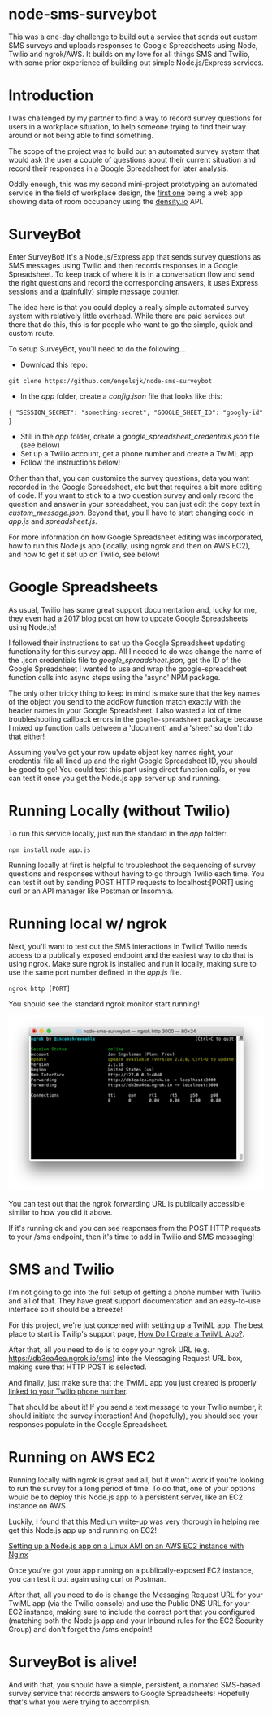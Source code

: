 # node-sms-surveybot
This was a one-day challenge to build out a service that sends out custom SMS surveys and uploads responses to Google Spreadsheets using Node, Twilio and ngrok/AWS. It builds on my love for all things SMS and Twilio, with some prior experience of building out simple Node.js/Express services. 

# Introduction
I was challenged by my partner to find a way to record survey questions for users in a workplace situation, to help someone trying to find their way around or not being able to find something. 

The scope of the project was to build out an automated survey system that would ask the user a couple of questions about their current situation and record their responses in a Google Spreadsheet for later analysis. 

Oddly enough, this was my second mini-project prototyping an automated service in the field of workplace design, the [first one]([](https://github.com/engelsjk/web-demo-density-rooms)) being a web app showing data of room occupancy using the [density.io](https://www.density.io/) API. 

# SurveyBot
Enter SurveyBot! It's a Node.js/Express app that sends survey questions as SMS messages using Twilio and then records responses in a Google Spreadsheet. To keep track of where it is in a conversation flow and send the right questions and record the corresponding answers, it uses Express sessions and a (painfully) simple message counter. 

The idea here is that you could deploy a really simple automated survey system with relatively little overhead. While there are paid services out there that do this, this is for people who want to go the simple, quick and custom route.

To setup SurveyBot, you'll need to do the following... 

* Download this repo:

`git clone https://github.com/engelsjk/node-sms-surveybot`
 
* In the *app* folder, create a *config.json* file that looks like this:

`
{
	"SESSION_SECRET": "something-secret",
	"GOOGLE_SHEET_ID": "googly-id"
}
`

* Still in the *app* folder, create a *google_spreadsheet_credentials.json* file (see below)
* Set up a Twilio account, get a phone number and create a TwiML app
* Follow the instructions below!

Other than that, you can customize the survey questions, data you want recorded in the Google Spreadsheet, etc but that requires a bit more editing of code. If you want to stick to a two question survey and only record the question and answer in your spreadsheet, you can just edit the copy text in *custom_message.json*. Beyond that, you'll have to start changing code in *app.js* and *spreadsheet.js*. 

For more information on how Google Spreadsheet editing was incorporated, how to run this Node.js app (locally, using ngrok and then on AWS EC2), and how to get it set up on Twilio, see below!

# Google Spreadsheets 
As usual, Twilio has some great support documentation and, lucky for me, they even had a [2017 blog post](https://www.twilio.com/blog/2017/03/google-spreadsheets-and-javascriptnode-js.html) on how to update Google Spreadsheets using Node.js! 

I followed their instructions to set up the Google Spreadsheet updating functionality for this survey app. All I needed to do was change the name of the .json credentials file to *google_spreadsheet.json*, get the ID of the Google Spreadsheet I wanted to use and wrap the google-spreadsheet function calls into async steps using the 'async' NPM package.

The only other tricky thing to keep in mind is make sure that the key names of the object you send to the addRow function match exactly with the header names in your Google Spreadsheet. I also wasted a lot of time troubleshooting callback errors in the `google-spreadsheet` package because I mixed up function calls between a 'document' and a 'sheet' so don't do that either!

Assuming you've got your row update object key names right, your credential file all lined up and the right Google Spreadsheet ID, you should be good to go! You could test this part using direct function calls, or you can test it once you get the Node.js app server up and running.

# Running Locally (without Twilio)
To run this service locally, just run the standard in the *app* folder:

`npm install`
`node app.js`

Running locally at first is helpful to troubleshoot the sequencing of survey questions and responses without having to go through Twilio each time.  You can test it out by sending POST HTTP requests to localhost:[PORT] using curl or an API manager like Postman or Insomnia. 

# Running local w/ ngrok
Next, you'll want to test out the SMS interactions in Twilio! Twilio needs access to a publically exposed endpoint and the easiest way to do that is using ngrok. Make sure ngrok is installed and run it locally, making sure to use the same port number defined in the *app.js* file.

`ngrok http [PORT]`

You should see the standard ngrok monitor start running!

![](images/ngrok.png)

You can test out that the ngrok forwarding URL is publically accessible similar to how you did it above.

If it's running ok and you can see responses from the POST HTTP requests to your /sms endpoint, then it's time to add in Twilio and SMS messaging!

# SMS and Twilio
I'm not going to go into the full setup of getting a phone number with Twilio and all of that. They have great support documentation and an easy-to-use interface so it should be a breeze!

For this project, we're just concerned with setting up a TwiML app. The best place to start is Twilip's support page, [How Do I Create a TwiML App?](https://support.twilio.com/hc/en-us/articles/223180928-How-Do-I-Create-a-TwiML-App-). 

After that, all you need to do is to copy your ngrok URL (e.g. https://db3ea4ea.ngrok.io/sms) into the Messaging Request URL box, making sure that HTTP POST is selected.

And finally, just make sure that the TwiML app you just created is properly [linked to your Twilio phone number](https://support.twilio.com/hc/en-us/articles/223136047-Configuring-Phone-Numbers-to-Receive-SMS-Messages#twimlbin). 

That should be about it! If you send a text message to your Twilio number, it should initiate the survey interaction! And (hopefully), you should see your responses populate in the Google Spreadsheet.

# Running on AWS EC2
Running locally with ngrok is great and all, but it won't work if you're looking to run the survey for a long period of time. To do that, one of your options would be to deploy this Node.js app to a persistent server, like an EC2 instance on AWS.

Luckily, I found that this Medium write-up was very thorough in helping me get this Node.js app up and running on EC2! 

[Setting up a Node.js app on a Linux AMI on an AWS EC2 instance with Nginx](https://medium.com/@nishankjaintdk/setting-up-a-node-js-app-on-a-linux-ami-on-an-aws-ec2-instance-with-nginx-59cbc1bcc68c)

Once you've got your app running on a publically-exposed EC2 instance, you can test it out again using curl or Postman. 

After that, all you need to do is change the Messaging Request URL for your TwiML app (via the Twilio console) and use the Public DNS URL for your EC2 instance, making sure to include the correct port that you configured (matching both the Node.js app and your Inbound rules for the EC2 Security Group) and don't forget the /sms endpoint!

# SurveyBot is alive!
And with that, you should have a simple, persistent, automated SMS-based survey service that records answers to Google Spreadsheets! Hopefully that's what you were trying to accomplish.
